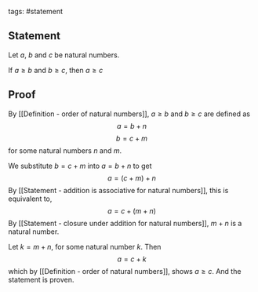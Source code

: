 tags: #statement 

## Statement

Let $a$, $b$ and $c$ be natural numbers.

If $a \geq b$ and $b \geq c$, then $a \geq c$

## Proof

By [[Definition - order of natural numbers]], $a \geq b$ and $b \geq c$ are defined as
$$a = b + n$$
$$b = c + m$$
for some natural numbers $n$ and $m$.

We substitute $b = c + m$ into $a = b + n$ to get
$$a = (c + m) + n$$
By [[Statement - addition is associative for natural numbers]], this is equivalent to,
$$a = c + (m + n)$$
By [[Statement - closure under addition for natural numbers]], $m + n$ is a natural number.

Let $k = m + n$, for some natural number $k$. Then
$$a = c + k$$
which by [[Definition - order of natural numbers]], shows $a \geq c$. And the statement is proven.